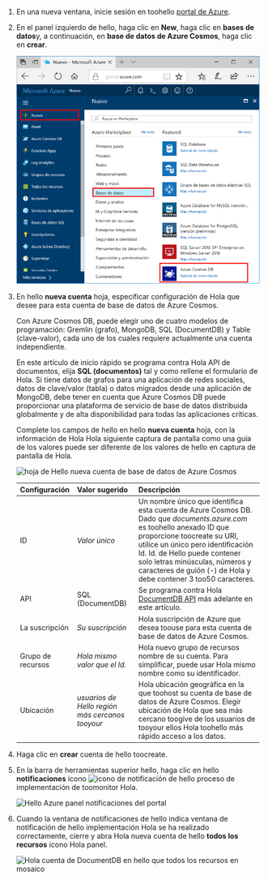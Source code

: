 1. En una nueva ventana, inicie sesión en toohello [portal de Azure](https://portal.azure.com/).
2. En el panel izquierdo de hello, haga clic en **New**, haga clic en **bases de datos**y, a continuación, en **base de datos de Azure Cosmos**, haga clic en **crear**.
   
   ![Hello Azure portal panel de las bases de datos](./media/cosmos-db-create-dbaccount/create-nosql-db-databases-json-tutorial-1.png)

3. En hello **nueva cuenta** hoja, especificar configuración de Hola que desee para esta cuenta de base de datos de Azure Cosmos. 

    Con Azure Cosmos DB, puede elegir uno de cuatro modelos de programación: Gremlin (grafo), MongoDB, SQL (DocumentDB) y Table (clave-valor), cada uno de los cuales requiere actualmente una cuenta independiente.
    
    En este artículo de inicio rápido se programa contra Hola API de documentos, elija **SQL (documentos)** tal y como rellene el formulario de Hola. Si tiene datos de grafos para una aplicación de redes sociales, datos de clave/valor (tabla) o datos migrados desde una aplicación de MongoDB, debe tener en cuenta que Azure Cosmos DB puede proporcionar una plataforma de servicio de base de datos distribuida globalmente y de alta disponibilidad para todas las aplicaciones críticas.

    Complete los campos de hello en hello **nueva cuenta** hoja, con la información de Hola Hola siguiente captura de pantalla como una guía de los valores puede ser diferente de los valores de hello en captura de pantalla de Hola.
 
    ![hoja de Hello nueva cuenta de base de datos de Azure Cosmos](./media/cosmos-db-create-dbaccount/create-nosql-db-databases-json-tutorial-2.png)

    Configuración|Valor sugerido|Descripción
    ---|---|---
    ID|*Valor único*|Un nombre único que identifica esta cuenta de Azure Cosmos DB. Dado que *documents.azure.com* es toohello anexado ID que proporcione toocreate su URI, utilice un único pero identificación Id. Id. de Hello puede contener solo letras minúsculas, números y caracteres de guión (-) de Hola y debe contener 3 too50 caracteres.
    API|SQL (DocumentDB)|Se programa contra Hola [DocumentDB API](../articles/documentdb/documentdb-introduction.md) más adelante en este artículo.|
    La suscripción|*Su suscripción*|Hola suscripción de Azure que desea toouse para esta cuenta de base de datos de Azure Cosmos. 
    Grupo de recursos|*Hola mismo valor que el Id.*|Hola nuevo grupo de recursos nombre de su cuenta. Para simplificar, puede usar Hola mismo nombre como su identificador. 
    Ubicación|*usuarios de Hello región más cercanos tooyour*|Hola ubicación geográfica en la que toohost su cuenta de base de datos de Azure Cosmos. Elegir ubicación de Hola que sea más cercano toogive de los usuarios de tooyour ellos Hola toohello más rápido acceso a los datos.
4. Haga clic en **crear** cuenta de hello toocreate.
5. En la barra de herramientas superior hello, haga clic en hello **notificaciones** icono ![icono de notificación de hello](./media/cosmos-db-create-dbaccount/notification-icon.png) proceso de implementación de toomonitor Hola.

    ![Hello Azure panel notificaciones del portal](./media/cosmos-db-create-dbaccount-graph/azure-documentdb-nosql-notification.png)

6.  Cuando la ventana de notificaciones de hello indica ventana de notificación de hello implementación Hola se ha realizado correctamente, cierre y abra Hola nueva cuenta de hello **todos los recursos** icono Hola panel. 

    ![Hola cuenta de DocumentDB en hello que todos los recursos en mosaico](./media/cosmos-db-create-dbaccount/all-resources.png)
 
